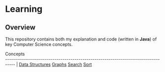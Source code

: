 # Learning

## Overview
This repository contains both my explanation and code (written in **Java**) of key Computer Science concepts.

Concepts                                                          
----------------------------------------------------------------------------------- |
[Data Structures](https://github.com/shumarb/learning/tree/main/data-structures)
[Graphs](https://github.com/shumarb/learning/tree/main/graphs)
[Search](https://github.com/shumarb/learning/tree/main/search)
[Sort](https://github.com/shumarb/learning/tree/main/sort)

